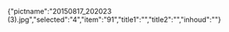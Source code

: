 {"pictname":"20150817_202023 (3).jpg","selected":"4","item":"91","title1":"","title2":"","inhoud":""}